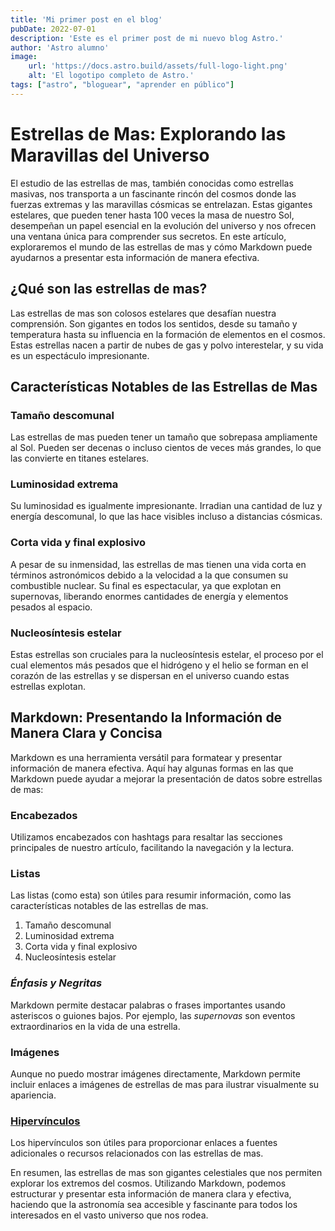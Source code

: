 ```yaml
---
title: 'Mi primer post en el blog'
pubDate: 2022-07-01
description: 'Este es el primer post de mi nuevo blog Astro.'
author: 'Astro alumno'
image:
    url: 'https://docs.astro.build/assets/full-logo-light.png'
    alt: 'El logotipo completo de Astro.'
tags: ["astro", "bloguear", "aprender en público"]
---
```

# Estrellas de Mas: Explorando las Maravillas del Universo

El estudio de las estrellas de mas, también conocidas como estrellas masivas, nos transporta a un fascinante rincón del cosmos donde las fuerzas extremas y las maravillas cósmicas se entrelazan. Estas gigantes estelares, que pueden tener hasta 100 veces la masa de nuestro Sol, desempeñan un papel esencial en la evolución del universo y nos ofrecen una ventana única para comprender sus secretos. En este artículo, exploraremos el mundo de las estrellas de mas y cómo Markdown puede ayudarnos a presentar esta información de manera efectiva.

## ¿Qué son las estrellas de mas?

Las estrellas de mas son colosos estelares que desafían nuestra comprensión. Son gigantes en todos los sentidos, desde su tamaño y temperatura hasta su influencia en la formación de elementos en el cosmos. Estas estrellas nacen a partir de nubes de gas y polvo interestelar, y su vida es un espectáculo impresionante.

## **Características Notables de las Estrellas de Mas**

### Tamaño descomunal
Las estrellas de mas pueden tener un tamaño que sobrepasa ampliamente al Sol. Pueden ser decenas o incluso cientos de veces más grandes, lo que las convierte en titanes estelares.

### Luminosidad extrema
Su luminosidad es igualmente impresionante. Irradian una cantidad de luz y energía descomunal, lo que las hace visibles incluso a distancias cósmicas.

### Corta vida y final explosivo
A pesar de su inmensidad, las estrellas de mas tienen una vida corta en términos astronómicos debido a la velocidad a la que consumen su combustible nuclear. Su final es espectacular, ya que explotan en supernovas, liberando enormes cantidades de energía y elementos pesados al espacio.

### Nucleosíntesis estelar
Estas estrellas son cruciales para la nucleosíntesis estelar, el proceso por el cual elementos más pesados que el hidrógeno y el helio se forman en el corazón de las estrellas y se dispersan en el universo cuando estas estrellas explotan.

## Markdown: Presentando la Información de Manera Clara y Concisa

Markdown es una herramienta versátil para formatear y presentar información de manera efectiva. Aquí hay algunas formas en las que Markdown puede ayudar a mejorar la presentación de datos sobre estrellas de mas:

### Encabezados
Utilizamos encabezados con hashtags para resaltar las secciones principales de nuestro artículo, facilitando la navegación y la lectura.

### **Listas**
Las listas (como esta) son útiles para resumir información, como las características notables de las estrellas de mas.

1. Tamaño descomunal
2. Luminosidad extrema
3. Corta vida y final explosivo
4. Nucleosíntesis estelar

### *Énfasis y Negritas*
Markdown permite destacar palabras o frases importantes usando asteriscos o guiones bajos. Por ejemplo, las *supernovas* son eventos extraordinarios en la vida de una estrella.

### **Imágenes**
Aunque no puedo mostrar imágenes directamente, Markdown permite incluir enlaces a imágenes de estrellas de mas para ilustrar visualmente su apariencia.

### [Hipervínculos](https://www.expertoanimal.com/como-se-reproducen-las-estrellas-de-mar-25131.html)
Los hipervínculos son útiles para proporcionar enlaces a fuentes adicionales o recursos relacionados con las estrellas de mas.

En resumen, las estrellas de mas son gigantes celestiales que nos permiten explorar los extremos del cosmos. Utilizando Markdown, podemos estructurar y presentar esta información de manera clara y efectiva, haciendo que la astronomía sea accesible y fascinante para todos los interesados en el vasto universo que nos rodea.